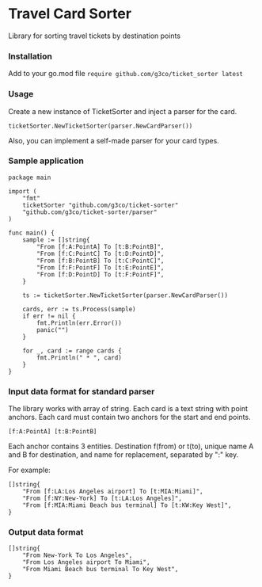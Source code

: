 # Travel Card Sorter

Library for sorting travel tickets by destination points

### Installation

Add to your go.mod file
`require github.com/g3co/ticket_sorter latest`

### Usage

Create a new instance of TicketSorter and inject a parser for the card.

```ticketSorter.NewTicketSorter(parser.NewCardParser())```

Also, you can implement a self-made parser for your card types.

### Sample application
```
package main

import (
	"fmt"
	ticketSorter "github.com/g3co/ticket-sorter"
	"github.com/g3co/ticket-sorter/parser"
)

func main() {
	sample := []string{
		"From [f:A:PointА] To [t:B:PointB]",
		"From [f:C:PointC] To [t:D:PointD]",
		"From [f:B:PointB] To [t:C:PointC]",
		"From [f:F:PointF] To [t:E:PointE]",
		"From [f:D:PointD] To [t:F:PointF]",
	}

	ts := ticketSorter.NewTicketSorter(parser.NewCardParser())

	cards, err := ts.Process(sample)
	if err != nil {
		fmt.Println(err.Error())
		panic("")
	}

	for _, card := range cards {
		fmt.Println(" * ", card)
	}
}
```

### Input data format for standard parser
The library works with array of string. Each card is a text string with point anchors.
Each card must contain two anchors for the start and end points.

`[f:A:PointА] [t:B:PointB]`

Each anchor contains 3 entities. 
Destination f(from) or t(to), unique name A and B for destination, 
and name for replacement, separated by ":" key. 

For example:
```
[]string{
    "From [f:LA:Los Angeles airport] To [t:MIA:Miami]",
    "From [f:NY:New-York] To [t:LA:Los Angeles]",
    "From [f:MIA:Miami Beach bus terminal] To [t:KW:Key West]",
}
```

### Output data format
```
[]string{
    "From New-York To Los Angeles",
    "From Los Angeles airport To Miami",
    "From Miami Beach bus terminal To Key West",
}
```